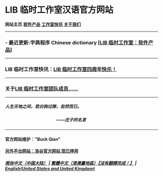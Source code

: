 # LIB 临时工作室汉语官方网站

**网站主页** **[软件产品](Software)** **[工作室快讯](News)** **[关于我们](About_us)** 

------------
### - 最近更新:字典程序 Chinese dictionary [[LIB 临时工作室：软件产品]](Software)

------------
### LIB 临时工作室快讯：[LIB 临时工作室四周年快乐！](news/fourth_anniversary_summary)

------------
### 关于[LIB 临时工作室团队成员......](About_us)

------------

##### 人生天地之间，若白驹过隙，忽然而已。
##### &nbsp;&nbsp;&nbsp;&nbsp;&nbsp;&nbsp;&nbsp;&nbsp;&nbsp;&nbsp;&nbsp;&nbsp;&nbsp;&nbsp;&nbsp;&nbsp;&nbsp;&nbsp;&nbsp;&nbsp;&nbsp;&nbsp;&nbsp;&nbsp;&nbsp;&nbsp;&nbsp;&nbsp;&nbsp;&nbsp;&nbsp;&nbsp;&nbsp;&nbsp;&nbsp;&nbsp;&nbsp;&nbsp;&nbsp;&nbsp;&nbsp;&nbsp;&nbsp;&nbsp;&nbsp;&nbsp;&nbsp;&nbsp;&nbsp;&nbsp;&nbsp;——庄子的名言

------------
#### 官方网站维护："Buck Qian"
#### [另外平台网站：洛谷官方网站 现已停用](https://www.luogu.com.cn/paste/libps)

##### [简体中文（中国大陆）](index) | [繁體中文（港澳臺地區）【沒有翻譯完成！】](tc/index) | **[English(United States and United Kingdom)](en/index)**
